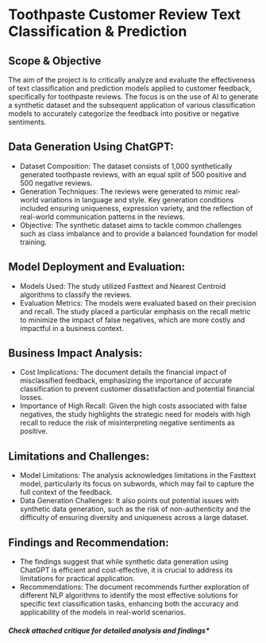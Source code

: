 # Toothpaste Customer Review Text Classification & Prediction

## Scope & Objective

The aim of the project is to critically analyze and evaluate the effectiveness of text classification and prediction models applied to customer feedback, specifically for toothpaste reviews. The focus is on the use of AI to generate a synthetic dataset and the subsequent application of various classification models to accurately categorize the feedback into positive or negative sentiments.

## Data Generation Using ChatGPT:
- Dataset Composition: The dataset consists of 1,000 synthetically generated toothpaste reviews, with an equal split of 500 positive and 500 negative reviews.
- Generation Techniques: The reviews were generated to mimic real-world variations in language and style. Key generation conditions included ensuring uniqueness, expression variety, and the reflection of real-world communication patterns in the reviews.
- Objective: The synthetic dataset aims to tackle common challenges such as class imbalance and to provide a balanced foundation for model training.

## Model Deployment and Evaluation:
- Models Used: The study utilized Fasttext and Nearest Centroid algorithms to classify the reviews.
- Evaluation Metrics: The models were evaluated based on their precision and recall. The study placed a particular emphasis on the recall metric to minimize the impact of false negatives, which are more costly and impactful in a business context.

## Business Impact Analysis:
- Cost Implications: The document details the financial impact of misclassified feedback, emphasizing the importance of accurate classification to prevent customer dissatisfaction and potential financial losses.
- Importance of High Recall: Given the high costs associated with false negatives, the study highlights the strategic need for models with high recall to reduce the risk of misinterpreting negative sentiments as positive.

## Limitations and Challenges:
- Model Limitations: The analysis acknowledges limitations in the Fasttext model, particularly its focus on subwords, which may fail to capture the full context of the feedback.
- Data Generation Challenges: It also points out potential issues with synthetic data generation, such as the risk of non-authenticity and the difficulty of ensuring diversity and uniqueness across a large dataset.

## Findings and Recommendation:
- The findings suggest that while synthetic data generation using ChatGPT is efficient and cost-effective, it is crucial to address its limitations for practical application.
- Recommendations: The document recommends further exploration of different NLP algorithms to identify the most effective solutions for specific text classification tasks, enhancing both the accuracy and applicability of the models in real-world scenarios.

##### Check attached critique for detailed analysis and findings*
